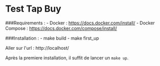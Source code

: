 Test Tap Buy
=

###Requirements : 
    - Docker : https://docs.docker.com/install/
    - Docker Compose : https://docs.docker.com/compose/install/
    
###Installation :
    - make build
    - make first_up
    
Aller sur l'url : http://localhost/

Après la premiere installation, il suffit de lancer un `make up`.


